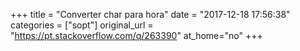 +++
title = "Converter char para hora"
date = "2017-12-18 17:56:38"
categories = ["sopt"]
original_url = "https://pt.stackoverflow.com/q/263390"
at_home="no"
+++

